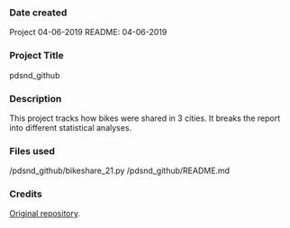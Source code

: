 ### Date created
Project 04-06-2019
README: 04-06-2019

### Project Title
pdsnd_github

### Description
This project tracks how bikes were shared in 3 cities. It breaks the report into different statistical analyses.

### Files used
/pdsnd_github/bikeshare_21.py
/pdsnd_github/README.md

### Credits
[Original repository](https://github.com/udacity/pdsnd_github "Original repository"). 

